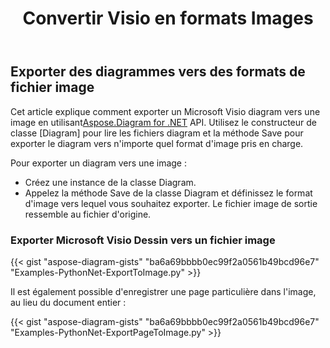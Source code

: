 ﻿---
title:  Convertir Visio en formats Images
linktitle: Convertir Visio en Images
type: docs
weight: 20
url: /fr/python-net/convert-visio-to-image/
description: Cette rubrique vous montre comment Aspose.Diagram permet de convertir Visio en différents formats d'images. Convertissez Visio,VSD, VSS, VDW, VST, VSDX, VSSX, VSTX, VSDM, VSTM,VSSM en images PNG, JPEG, BMP avec quelques lignes de code.
---
## **Exporter des diagrammes vers des formats de fichier image**
 Cet article explique comment exporter un Microsoft Visio diagram vers une image en utilisant[Aspose.Diagram for .NET](https://products.aspose.com/diagram/python-net/) API. Utilisez le constructeur de classe [Diagram] pour lire les fichiers diagram et la méthode Save pour exporter le diagram vers n'importe quel format d'image pris en charge.

Pour exporter un diagram vers une image :

- Créez une instance de la classe Diagram.
- Appelez la méthode Save de la classe Diagram et définissez le format d'image vers lequel vous souhaitez exporter. Le fichier image de sortie ressemble au fichier d'origine.
### **Exporter Microsoft Visio Dessin vers un fichier image**
{{< gist "aspose-diagram-gists" "ba6a69bbbb0ec99f2a0561b49bcd96e7" "Examples-PythonNet-ExportToImage.py" >}}

Il est également possible d'enregistrer une page particulière dans l'image, au lieu du document entier :

{{< gist "aspose-diagram-gists" "ba6a69bbbb0ec99f2a0561b49bcd96e7" "Examples-PythonNet-ExportPageToImage.py" >}}
